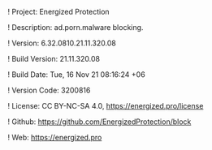 ! Project: Energized Protection

! Description: ad.porn.malware blocking.

! Version: 6.32.0810.21.11.320.08

! Build Version: 21.11.320.08

! Build Date: Tue, 16 Nov 21 08:16:24 +06

! Version Code: 3200816

! License: CC BY-NC-SA 4.0, https://energized.pro/license

! Github: https://github.com/EnergizedProtection/block

! Web: https://energized.pro

